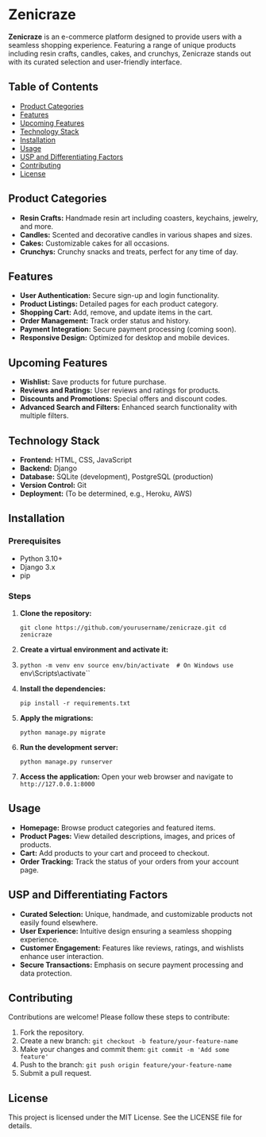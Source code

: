 Zenicraze
=========

**Zenicraze** is an e-commerce platform designed to provide users with a seamless shopping experience. Featuring a range of unique products including resin crafts, candles, cakes, and crunchys, Zenicraze stands out with its curated selection and user-friendly interface.

Table of Contents
-----------------

-   [Product Categories](#product-categories)
-   [Features](#features)
-   [Upcoming Features](#upcoming-features)
-   [Technology Stack](#technology-stack)
-   [Installation](#installation)
-   [Usage](#usage)
-   [USP and Differentiating Factors](#usp-and-differentiating-factors)
-   [Contributing](#contributing)
-   [License](#license)

Product Categories
------------------

-   **Resin Crafts:** Handmade resin art including coasters, keychains, jewelry, and more.
-   **Candles:** Scented and decorative candles in various shapes and sizes.
-   **Cakes:** Customizable cakes for all occasions.
-   **Crunchys:** Crunchy snacks and treats, perfect for any time of day.

Features
--------

-   **User Authentication:** Secure sign-up and login functionality.
-   **Product Listings:** Detailed pages for each product category.
-   **Shopping Cart:** Add, remove, and update items in the cart.
-   **Order Management:** Track order status and history.
-   **Payment Integration:** Secure payment processing (coming soon).
-   **Responsive Design:** Optimized for desktop and mobile devices.

Upcoming Features
-----------------

-   **Wishlist:** Save products for future purchase.
-   **Reviews and Ratings:** User reviews and ratings for products.
-   **Discounts and Promotions:** Special offers and discount codes.
-   **Advanced Search and Filters:** Enhanced search functionality with multiple filters.

Technology Stack
----------------

-   **Frontend:** HTML, CSS, JavaScript
-   **Backend:** Django
-   **Database:** SQLite (development), PostgreSQL (production)
-   **Version Control:** Git
-   **Deployment:** (To be determined, e.g., Heroku, AWS)

Installation
------------

### Prerequisites

-   Python 3.10+
-   Django 3.x
-   pip

### Steps

1.  **Clone the repository:**

    `git clone https://github.com/yourusername/zenicraze.git
    cd zenicraze`

2.  **Create a virtual environment and activate it:**
3.  
    `python -m venv env
    source env/bin/activate  # On Windows use `env\Scripts\activate``

4.  **Install the dependencies:**

    `pip install -r requirements.txt`

5.  **Apply the migrations:**

    `python manage.py migrate`

6.  **Run the development server:**

    `python manage.py runserver`

7.  **Access the application:** Open your web browser and navigate to `http://127.0.0.1:8000`

Usage
-----

-   **Homepage:** Browse product categories and featured items.
-   **Product Pages:** View detailed descriptions, images, and prices of products.
-   **Cart:** Add products to your cart and proceed to checkout.
-   **Order Tracking:** Track the status of your orders from your account page.

USP and Differentiating Factors
-------------------------------

-   **Curated Selection:** Unique, handmade, and customizable products not easily found elsewhere.
-   **User Experience:** Intuitive design ensuring a seamless shopping experience.
-   **Customer Engagement:** Features like reviews, ratings, and wishlists enhance user interaction.
-   **Secure Transactions:** Emphasis on secure payment processing and data protection.

Contributing
------------

Contributions are welcome! Please follow these steps to contribute:

1.  Fork the repository.
2.  Create a new branch: `git checkout -b feature/your-feature-name`
3.  Make your changes and commit them: `git commit -m 'Add some feature'`
4.  Push to the branch: `git push origin feature/your-feature-name`
5.  Submit a pull request.

License
-------

This project is licensed under the MIT License. See the LICENSE file for details.
